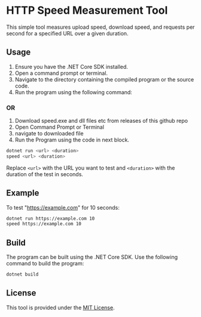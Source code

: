 # HTTP Speed Measurement Tool

This simple tool measures upload speed, download speed, and requests per second for a specified URL over a given duration.

## Usage

1. Ensure you have the .NET Core SDK installed.
2. Open a command prompt or terminal.
3. Navigate to the directory containing the compiled program or the source code.
4. Run the program using the following command:
### OR
1. Download speed.exe and dll files etc from releases of this github repo
2. Open Command Prompt or Terminal
3. navigate to downloaded file
4. Run the Program using the code in next block.

```bash
dotnet run <url> <duration>
speed <url> <duration>
```

Replace `<url>` with the URL you want to test and `<duration>` with the duration of the test in seconds.

## Example

To test "https://example.com" for 10 seconds:

```bash
dotnet run https://example.com 10
speed https://example.com 10
```

## Build

The program can be built using the .NET Core SDK. Use the following command to build the program:

```bash
dotnet build
```

## License

This tool is provided under the [MIT License](LICENSE).
